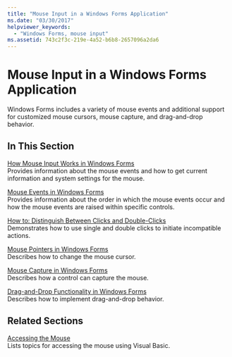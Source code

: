 ```yaml
---
title: "Mouse Input in a Windows Forms Application"
ms.date: "03/30/2017"
helpviewer_keywords: 
  - "Windows Forms, mouse input"
ms.assetid: 743c2f3c-219e-4a52-b6b8-2657096a2da6
---
```

# Mouse Input in a Windows Forms Application
Windows Forms includes a variety of mouse events and additional support for customized mouse cursors, mouse capture, and drag-and-drop behavior.  
  
## In This Section  
 [How Mouse Input Works in Windows Forms](how-mouse-input-works-in-windows-forms.md)  
 Provides information about the mouse events and how to get current information and system settings for the mouse.  
  
 [Mouse Events in Windows Forms](mouse-events-in-windows-forms.md)  
 Provides information about the order in which the mouse events occur and how the mouse events are raised within specific controls.  
  
 [How to: Distinguish Between Clicks and Double-Clicks](how-to-distinguish-between-clicks-and-double-clicks.md)  
 Demonstrates how to use single and double clicks to initiate incompatible actions.  
  
 [Mouse Pointers in Windows Forms](mouse-pointers-in-windows-forms.md)  
 Describes how to change the mouse cursor.  
  
 [Mouse Capture in Windows Forms](mouse-capture-in-windows-forms.md)  
 Describes how a control can capture the mouse.  
  
 [Drag-and-Drop Functionality in Windows Forms](drag-and-drop-functionality-in-windows-forms.md)  
 Describes how to implement drag-and-drop behavior.  
  
## Related Sections  
 [Accessing the Mouse](~/docs/visual-basic/developing-apps/programming/computer-resources/accessing-the-mouse.md)  
 Lists topics for accessing the mouse using Visual Basic.
